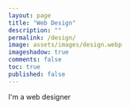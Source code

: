 ```yaml
---
layout: page
title: "Web Design"
description: ""
permalink: /design/
image: assets/images/design.webp
imageshadow: true
comments: false
toc: true
published: false
---
```






I'm a web designer
